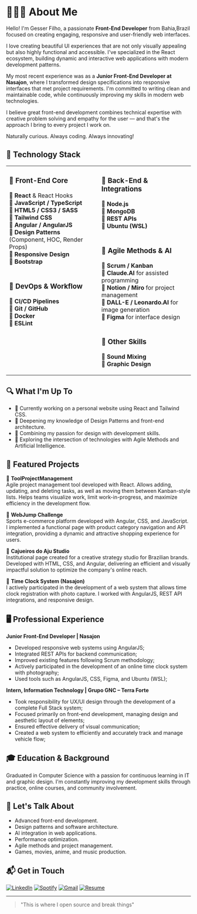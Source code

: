 # 👨🏽‍💻 About Me

Hello! I'm Gesser Filho, a passionate **Front-End Developer** from Bahia,Brazil focused on creating engaging, responsive and user-friendly web interfaces.

I love creating beautiful UI experiences that are not only visually appealing but also highly functional and accessible. I've specialized in the React ecosystem, building dynamic and interactive web applications with modern development patterns.

My most recent experience was as a **Junior Front-End Developer at Nasajon**, where I transformed design specifications into responsive interfaces that met project requirements. I'm committed to writing clean and maintainable code, while continuously improving my skills in modern web technologies.

I believe great front-end development combines technical expertise with creative problem solving and empathy for the user — and that's the approach I bring to every project I work on.

Naturally curious. Always coding. Always innovating!

## 🚀 Technology Stack

<div>
<table>
<tr>
<td valign="top" width="50%">

### 🔶 <strong>Front-End Core</strong>
🔸 **React** & React Hooks<br>
🔸 **JavaScript / TypeScript**<br>
🔸 **HTML5 / CSS3 / SASS**<br>
🔸 **Tailwind CSS**<br>
🔸 **Angular / AngularJS**<br>
🔸 **Design Patterns** (Component, HOC, Render Props)<br>
🔸 **Responsive Design**<br>
🔸 **Bootstrap**<br><br>

### 🔶 <strong>DevOps & Workflow</strong>
🔸 **CI/CD Pipelines**<br>
🔸 **Git / GitHub**<br>
🔸 **Docker**<br>
🔸 **ESLint**<br>

</td>
<td valign="top" width="50%">

### 🔶 <strong>Back-End & Integrations</strong>
🔸 **Node.js**<br>
🔸 **MongoDB**<br>
🔸 **REST APIs**<br>
🔸 **Ubuntu (WSL)**<br><br>

### 🔶 <strong>Agile Methods & AI</strong>
🔸 **Scrum / Kanban**<br>
🔸 **Claude.AI** for assisted programming<br>
🔸 **Notion / Miro** for project management<br>
🔸 **DALL-E / Leonardo.AI** for image generation<br>
🔸 **Figma** for interface design<br><br>

### 🔶 <strong>Other Skills</strong>
🔸 **Sound Mixing**<br>
🔸 **Graphic Design**<br>

</td>
</tr>
</table>
</div>

## 🔍 What I'm Up To

- 🔭 Currently working on a personal website using React and Tailwind CSS.
- 🌱 Deepening my knowledge of Design Patterns and front-end architecture.
- 🎨 Combining my passion for design with development skills.
- 🤖 Exploring the intersection of technologies with Agile Methods and Artificial Intelligence.

## 📂 Featured Projects

🔹 **ToolProjectManagement**<br>
Agile project management tool developed with React. Allows adding, updating, and deleting tasks, as well as moving them between Kanban-style lists. Helps teams visualize work, limit work-in-progress, and maximize efficiency in the development flow.

🔹 **WebJump Challenge**<br>
Sports e-commerce platform developed with Angular, CSS, and JavaScript. I implemented a functional page with product category navigation and API integration, providing a dynamic and attractive shopping experience for users.

🔹 **Cajueiros do Aju Studio**<br>
Institutional page created for a creative strategy studio for Brazilian brands. Developed with HTML, CSS, and Angular, delivering an efficient and visually impactful solution to optimize the company's online reach.

🔹 **Time Clock System (Nasajon)**<br>
I actively participated in the development of a web system that allows time clock registration with photo capture. I worked with AngularJS, REST API integrations, and responsive design.

## 🖥️ Professional Experience

**Junior Front-End Developer | Nasajon**
- Developed responsive web systems using AngularJS;
- Integrated REST APIs for backend communication;
- Improved existing features following Scrum methodology;
- Actively participated in the development of an online time clock system with photography;
- Used tools such as AngularJS, CSS, Figma, and Ubuntu (WSL);

**Intern, Information Technology | Grupo GNC – Terra Forte**

- Took responsibility for UX/UI design through the development of a complete Full Stack system;
- Focused primarily on front-end development, managing design and aesthetic layout of elements;
- Ensured effective delivery of visual communication;
- Created a web system to efficiently and accurately track and manage vehicle flow;

## 🎓 Education & Background

Graduated in Computer Science with a passion for continuous learning in IT and graphic design. I'm constantly improving my development skills through practice, online courses, and community involvement.

## 💬 Let's Talk About

- Advanced front-end development.
- Design patterns and software architecture.
- AI integration in web applications.
- Performance optimization.
- Agile methods and project management.
- Games, movies, anime, and music production.

## 📬 Get in Touch

[![LinkedIn](https://img.shields.io/badge/LinkedIn-0077B5?style=for-the-badge&logo=linkedin&logoColor=white)](https://www.linkedin.com/in/gesser-filho-0abb09150)
[![Spotify](https://img.shields.io/badge/Spotify-1ED760?&style=for-the-badge&logo=spotify&logoColor=white)](https://open.spotify.com/user/gpfilho2010?si=f8a4aca85f364333)
[![Gmail](https://img.shields.io/badge/Gmail-D14836?style=for-the-badge&logo=gmail&logoColor=white)](mailto:gpfilho2010@gmail.com)
[![Resume](https://img.shields.io/badge/Resume-%23F24E1E?style=for-the-badge&Color=white)](https://drive.google.com/file/d/1eZFHS4o1qYLH8nMQXfkPLKsYLd3mGA5D/view?usp=sharing)


---

> "This is where I open source and break things"